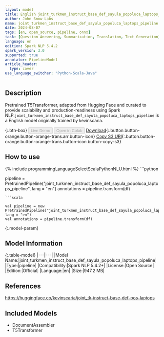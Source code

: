 ```yaml
---
layout: model
title: English joint_turkmen_instruct_base_def_sayula_popoluca_laptops_pipeline pipeline T5Transformer from kevinscaria
author: John Snow Labs
name: joint_turkmen_instruct_base_def_sayula_popoluca_laptops_pipeline
date: 2024-08-07
tags: [en, open_source, pipeline, onnx]
task: [Question Answering, Summarization, Translation, Text Generation]
language: en
edition: Spark NLP 5.4.2
spark_version: 3.0
supported: true
annotator: PipelineModel
article_header:
  type: cover
use_language_switcher: "Python-Scala-Java"
---
```


## Description

Pretrained T5Transformer, adapted from Hugging Face and curated to provide scalability and production-readiness using Spark NLP.`joint_turkmen_instruct_base_def_sayula_popoluca_laptops_pipeline` is a English model originally trained by kevinscaria.

{:.btn-box}
<button class="button button-orange" disabled>Live Demo</button>
<button class="button button-orange" disabled>Open in Colab</button>
[Download](https://s3.amazonaws.com/auxdata.johnsnowlabs.com/public/models/joint_turkmen_instruct_base_def_sayula_popoluca_laptops_pipeline_en_5.4.2_3.0_1723063813720.zip){:.button.button-orange.button-orange-trans.arr.button-icon}
[Copy S3 URI](s3://auxdata.johnsnowlabs.com/public/models/joint_turkmen_instruct_base_def_sayula_popoluca_laptops_pipeline_en_5.4.2_3.0_1723063813720.zip){:.button.button-orange.button-orange-trans.button-icon.button-copy-s3}

## How to use



<div class="tabs-box" markdown="1">
{% include programmingLanguageSelectScalaPythonNLU.html %}
```python

pipeline = PretrainedPipeline("joint_turkmen_instruct_base_def_sayula_popoluca_laptops_pipeline", lang = "en")
annotations =  pipeline.transform(df)   

```
```scala

val pipeline = new PretrainedPipeline("joint_turkmen_instruct_base_def_sayula_popoluca_laptops_pipeline", lang = "en")
val annotations = pipeline.transform(df)

```
</div>

{:.model-param}
## Model Information

{:.table-model}
|---|---|
|Model Name:|joint_turkmen_instruct_base_def_sayula_popoluca_laptops_pipeline|
|Type:|pipeline|
|Compatibility:|Spark NLP 5.4.2+|
|License:|Open Source|
|Edition:|Official|
|Language:|en|
|Size:|947.2 MB|

## References

https://huggingface.co/kevinscaria/joint_tk-instruct-base-def-pos-laptops

## Included Models

- DocumentAssembler
- T5Transformer